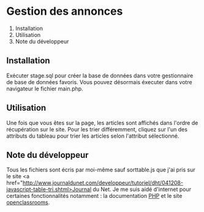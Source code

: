Gestion des annonces
===================

1. Installation
2. Utilisation
3. Note du développeur

Installation
------------
Exécuter stage.sql pour créer la base de données dans votre gestionnaire de base de données favoris.
Vous pouvez désormais éxecuter dans votre navigateur le fichier main.php.

Utilisation
-----------
Une fois que vous êtes sur la page, les articles sont affichés dans l'ordre de récupération sur le site.
Pour les trier différemment, cliquez sur l'un des attributs du tableau pour trier les articles selon l'attribut sélectionné.

Note du développeur
-------------------
Tous les fichiers sont écris par moi-même sauf sorttable.js que j'ai pris sur le site <a href="http://www.journaldunet.com/developpeur/tutoriel/dht/041208-javascript-table-tri.shtml>Journal du Net</a>.
Je me suis aidé d'internet pour certaines fonctionnalités notamment : la documentation <a href="http://www.php.net">PHP</a> et le site <a href="http://www.openclassrooms.com">openclassrooms</a>.